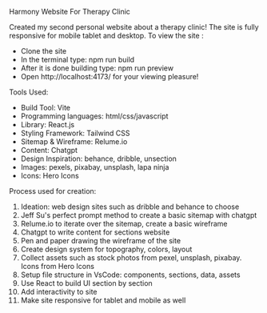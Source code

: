 Harmony Website For Therapy Clinic

Created my second personal website about a therapy clinic! The site is fully responsive for mobile tablet and desktop. 
To view the site : 
- Clone the site
- In the terminal type: npm run build
- After it is done building type: npm run preview
- Open http://localhost:4173/ for your viewing pleasure!
  
Tools Used:
- Build Tool: Vite
- Programming languages: html/css/javascript
- Library: React.js
- Styling Framework: Tailwind CSS
- Sitemap & Wireframe: Relume.io
- Content: Chatgpt
- Design Inspiration: behance, dribble, unsection
- Images: pexels, pixabay, unsplash, lapa ninja
- Icons: Hero Icons
  
Process used for creation:
1. Ideation: web design sites such as dribble and behance to choose
2. Jeff Su's perfect prompt method to create a basic sitemap with chatgpt
3. Relume.io to iterate over the sitemap, create a basic wireframe
4. Chatgpt to write content for sections website
5. Pen and paper drawing the wireframe of the site
6. Create design system for topography, colors, layout
7. Collect assets  such as stock photos from pexel, unsplash, pixabay. Icons from Hero Icons
8. Setup file structure in VsCode: components, sections, data, assets
9. Use React to build UI section by section
11. Add interactivity to site
12. Make site responsive for tablet and mobile as well
